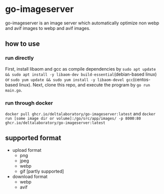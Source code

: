 # go-imageserver
go-imageserver is an image server which automatically optimize non webp and avif images to webp and avif images.

## how to use
### run directly
First, install libaom and gcc as compile dependencies by `sudo apt update && sudo apt install -y libaom-dev build-essential`(debian-based linux) or `sudo yum update && sudo yum install -y libaom-devel gcc`(centos-based linux)\.
Next, clone this repo, and execute the program by `go run main.go`.
### run through docker
`docker pull ghcr.io/deltalaboratory/go-imageserver:latest` and `docker run [some image dir or volume]:/go/src/app/images/ -p 8000:80 ghcr.io/deltalaboratory/go-imageserver:latest`

## supported format
- upload format
  - png
  - jpeg
  - webp
  - gif [partly supported]
- download format
  - webp
  - avif
